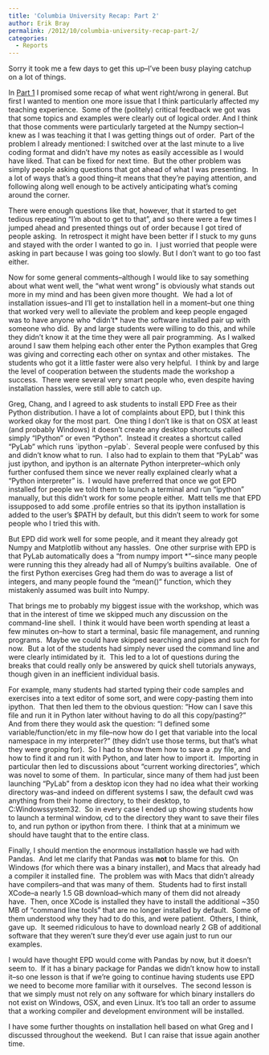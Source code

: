 ```yaml
---
title: 'Columbia University Recap: Part 2'
author: Erik Bray
permalink: /2012/10/columbia-university-recap-part-2/
categories:
  - Reports
---
```

Sorry it took me a few days to get this up&#8211;I&#8217;ve been busy playing catchup on a lot of things.

In [Part 1][1] I promised some recap of what went right/wrong in general. But first I wanted to mention one more issue that I think particularly affected my teaching experience.  Some of the (politely) critical feedback we got was that some topics and examples were clearly out of logical order. And I think that those comments were particularly targeted at the Numpy section&#8211;I knew as I was teaching it that I was getting things out of order.  Part of the problem I already mentioned: I switched over at the last minute to a live coding format and didn&#8217;t have my notes as easily accessible as I would have liked. That can be fixed for next time.  But the other problem was simply people asking questions that got ahead of what I was presenting.  In a lot of ways that&#8217;s a good thing&#8211;it means that they&#8217;re paying attention, and following along well enough to be actively anticipating what&#8217;s coming around the corner.

There were enough questions like that, however, that it started to get tedious repeating &#8220;I&#8217;m about to get to that&#8221;, and so there were a few times I jumped ahead and presented things out of order because I got tired of people asking.  In retrospect it might have been better if I stuck to my guns and stayed with the order I wanted to go in.  I just worried that people were asking in part because I was going too slowly. But I don&#8217;t want to go too fast either.

Now for some general comments&#8211;although I would like to say something about what went well, the &#8220;what went wrong&#8221; is obviously what stands out more in my mind and has been given more thought.  We had a lot of installation issues&#8211;and I&#8217;ll get to installation hell in a moment&#8211;but one thing that worked very well to alleviate the problem and keep people engaged was to have anyone who \*didn&#8217;t\* have the software installed pair up with someone who did.  By and large students were willing to do this, and while they didn&#8217;t know it at the time they were all pair programming.  As I walked around I saw them helping each other enter the Python examples that Greg was giving and correcting each other on syntax and other mistakes.  The students who got it a little faster were also very helpful.  I think by and large the level of cooperation between the students made the workshop a success.  There were several very smart people who, even despite having installation hassles, were still able to catch up.

Greg, Chang, and I agreed to ask students to install EPD Free as their Python distribution. I have a lot of complaints about EPD, but I think this worked okay for the most part.  One thing I don&#8217;t like is that on OSX at least (and probably Windows) it doesn&#8217;t create any desktop shortcuts called simply &#8220;IPython&#8221; or even &#8220;Python&#8221;.  Instead it creates a shortcut called &#8220;PyLab&#8221; which runs \`ipython &#8211;pylab\`.  Several people were confused by this and didn&#8217;t know what to run.  I also had to explain to them that &#8220;PyLab&#8221; was just ipython, and ipython is an alternate Python interpreter&#8211;which only further confused them since we never really explained clearly what a &#8220;Python interpreter&#8221; is.  I would have preferred that once we got EPD installed for people we told them to launch a terminal and run &#8220;ipython&#8221; manually, but this didn&#8217;t work for some people either.  Matt tells me that EPD issupposed to add some .profile entries so that its ipython installation is added to the user&#8217;s $PATH by default, but this didn&#8217;t seem to work for some people who I tried this with.

But EPD did work well for some people, and it meant they already got Numpy and Matplotlib without any hassles.  One other surprise with EPD is that PyLab automatically does a &#8220;from numpy import *&#8221;&#8211;since many people were running this they already had all of Numpy&#8217;s builtins available.  One of the first Python exercises Greg had them do was to average a list of integers, and many people found the &#8220;mean()&#8221; function, which they mistakenly assumed was built into Numpy.

That brings me to probably my biggest issue with the workshop, which was that in the interest of time we skipped much any discussion on the command-line shell.  I think it would have been worth spending at least a few minutes on&#8211;how to start a terminal, basic file management, and running programs.  Maybe we could have skipped searching and pipes and such for now.  But a lot of the students had simply never used the command line and were clearly intimidated by it.  This led to a lot of questions during the breaks that could really only be answered by quick shell tutorials anyways, though given in an inefficient individual basis.

For example, many students had started typing their code samples and exercises into a text editor of some sort, and were copy-pasting them into ipython.  That then led them to the obvious question: &#8220;How can I save this file and run it in Python later without having to do all this copy/pasting?&#8221;  And from there they would ask the question: &#8220;I defined some variable/function/etc in my file&#8211;now how do I get that variable into the local namespace in my interpreter?&#8221; (they didn&#8217;t use those terms, but that&#8217;s what they were groping for).  So I had to show them how to save a .py file, and how to find it and run it with Python, and later how to import it.  Importing in particular then led to discussions about &#8220;current working directories&#8221;, which was novel to some of them.  In particular, since many of them had just been launching &#8220;PyLab&#8221; from a desktop icon they had no idea what their working directory was&#8211;and indeed on different systems I saw, the default cwd was anything from their home directory, to their desktop, to C:Windowssystem32.  So in every case I ended up showing students how to launch a terminal window, cd to the directory they want to save their files to, and run python or ipython from there.  I think that at a minimum we should have taught that to the entire class.

Finally, I should mention the enormous installation hassle we had with Pandas.  And let me clarify that Pandas was **not** to blame for this.  On Windows (for which there was a binary installer), and Macs that already had a compiler it installed fine.  The problem was with Macs that didn&#8217;t already have compilers&#8211;and that was many of them.  Students had to first install XCode&#8211;a nearly 1.5 GB download&#8211;which many of them did not already have.  Then, once XCode is installed they have to install the additional ~350 MB of &#8220;command line tools&#8221; that are no longer installed by default.  Some of them understood why they had to do this, and were patient.  Others, I think, gave up.  It seemed ridiculous to have to download nearly 2 GB of additional software that they weren&#8217;t sure they&#8217;d ever use again just to run our examples.

I would have thought EPD would come with Pandas by now, but it doesn&#8217;t seem to.  If it has a binary package for Pandas we didn&#8217;t know how to install it&#8211;so one lesson is that if we&#8217;re going to continue having students use EPD we need to become more familiar with it ourselves.  The second lesson is that we simply must not rely on any software for which binary installers do not exist on Windows, OSX, and even Linux. It&#8217;s too tall an order to assume that a working compiler and development environment will be installed.

I have some further thoughts on installation hell based on what Greg and I discussed throughout the weekend.  But I can raise that issue again another time.

 [1]: http://teaching.software-carpentry.org/2012/10/01/columbia-university-recap-part-1/
